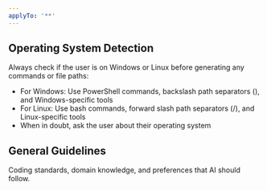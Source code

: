 ```yaml
---
applyTo: '**'
---
```

## Operating System Detection
Always check if the user is on Windows or Linux before generating any commands or file paths:
- For Windows: Use PowerShell commands, backslash path separators (\), and Windows-specific tools
- For Linux: Use bash commands, forward slash path separators (/), and Linux-specific tools
- When in doubt, ask the user about their operating system

## General Guidelines
Coding standards, domain knowledge, and preferences that AI should follow.